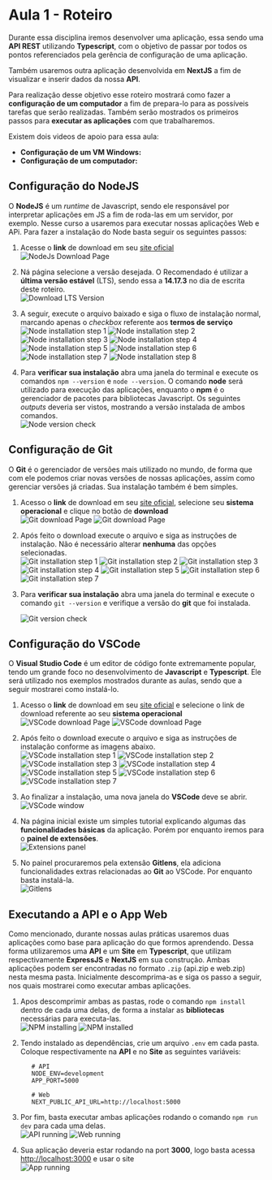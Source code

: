 # Aula 1 - Roteiro

Durante essa disciplina iremos desenvolver uma aplicação, essa sendo uma **API REST** utilizando **Typescript**, com o objetivo de passar por todos os pontos referenciados pela gerência de configuração de uma aplicação.

Também usaremos outra aplicação desenvolvida em **NextJS** a fim de visualizar e inserir dados da nossa **API**.

Para realização desse objetivo esse roteiro mostrará como fazer a **configuração de um computador** a fim de prepara-lo para as possíveis tarefas que serão realizadas. Também serão mostrados os primeiros passos para **executar as aplicações** com que trabalharemos.

Existem dois videos de apoio para essa aula:

- **Configuração de um VM Windows:**
- **Configuração de um computador:**

## Configuração do NodeJS

O **NodeJS** é um _runtime_ de Javascript, sendo ele responsável por interpretar aplicações em JS a fim de roda-las em um servidor, por exemplo. Nesse curso a usaremos para executar nossas aplicações Web e APi. Para fazer a instalação do Node basta seguir os seguintes passos:

1. Acesse o **link** de download em seu [site oficial](https://nodejs.org/en/)  
   ![NodeJs Download Page](images/node/nodejs-site.png)

2. Ná página selecione a versão desejada. O Recomendado é utilizar a **última versão estável** (LTS), sendo essa a **14.17.3** no dia de escrita deste roteiro.  
   ![Download LTS Version](images/node/download-lts.png)

3. A seguir, execute o arquivo baixado e siga o fluxo de instalação normal, marcando apenas o _checkbox_ referente aos **termos de serviço**  
   ![Node installation step 1](images/node/install-1.png)
   ![Node installation step 2](images/node/install-2.png)
   ![Node installation step 3](images/node/install-3.png)
   ![Node installation step 4](images/node/install-4.png)
   ![Node installation step 5](images/node/install-5.png)
   ![Node installation step 6](images/node/install-6.png)
   ![Node installation step 7](images/node/install-7.png)
   ![Node installation step 8](images/node/install-8.png)

4. Para **verificar sua instalação** abra uma janela do terminal e execute os comandos `npm --version` e `node --version`. O comando **node** será utilizado para execução das aplicações, enquanto o **npm** é o gerenciador de pacotes para bibliotecas Javascript. Os seguintes _outputs_ deveria ser vistos, mostrando a versão instalada de ambos comandos.  
   ![Node version check](images/node/version-check.png)

## Configuração de Git

O **Git** é o gerenciador de versões mais utilizado no mundo, de forma que com ele podemos criar novas versões de nossas aplicações, assim como gerenciar versões já criadas. Sua instalação também é bem simples.

1. Acesso o **link** de download em seu [site oficial](https://git-scm.com/downloads), selecione seu **sistema operacional** e clique no botão de **download**  
   ![Git download Page](images/git/git-download.jpg)
   ![Git download Page](images/git/git-downloaded.png)

2. Após feito o download execute o arquivo e siga as instruções de instalação. Não é necessário alterar **nenhuma** das opções selecionadas.  
   ![Git installation step 1](images/git/install-1.png)
   ![Git installation step 2](images/git/install-2.png)
   ![Git installation step 3](images/git/install-3.png)
   ![Git installation step 4](images/git/install-4.png)
   ![Git installation step 5](images/git/install-5.png)
   ![Git installation step 6](images/git/install-6.png)
   ![Git installation step 7](images/git/install-7.png)

3. Para **verificar sua instalação** abra uma janela do terminal e execute o comando `git --version` e verifique a versão do **git** que foi instalada.

   ![Git version check](images/git/version-check.png)

## Configuração do VSCode

O **Visual Studio Code** é um editor de código fonte extremamente popular, tendo um grande foco no desenvolvimento de **Javascript** e **Typescript**. Ele será utilizado nos exemplos mostrados durante as aulas, sendo que a seguir mostrarei como instalá-lo.

1. Acesso o **link** de download em seu [site oficial](https://code.visualstudio.com/Download) e selecione o link de download referente ao seu **sistema operacional**  
   ![VSCode download Page](images/vscode/download-page.png)
   ![VSCode download Page](images/vscode/downloaded-page.png)

2. Após feito o download execute o arquivo e siga as instruções de instalação conforme as imagens abaixo.  
   ![VSCode installation step 1](images/vscode/install-1.png)
   ![VSCode installation step 2](images/vscode/install-2.png)
   ![VSCode installation step 3](images/vscode/install-3.png)
   ![VSCode installation step 4](images/vscode/install-4.png)
   ![VSCode installation step 5](images/vscode/install-5.png)
   ![VSCode installation step 6](images/vscode/install-6.png)
   ![VSCode installation step 7](images/vscode/install-7.png)

3. Ao finalizar a instalação, uma nova janela do **VSCode** deve se abrir.  
   ![VSCode window](images/vscode/new-window.png)

4. Na página inicial existe um simples tutorial explicando algumas das **funcionalidades básicas** da aplicação. Porém por enquanto iremos para o **painel de extensões**.  
   ![Extensions panel](images/vscode/extensions-panel.png)

5. No painel procuraremos pela extensão **Gitlens**, ela adiciona funcionalidades extras relacionadas ao **Git** ao VSCode. Por enquanto basta instalá-la.  
   ![Gitlens](images/vscode/gitlens.png)

## Executando a API e o App Web

Como mencionado, durante nossas aulas práticas usaremos duas aplicações como base para aplicação do que formos aprendendo. Dessa forma utilizaremos uma **API** e um **Site** em **Typescript**, que utilizam respectivamente **ExpressJS** e **NextJS** em sua construção. Ambas aplicações podem ser encontradas no formato `.zip` (api.zip e web.zip) nesta mesma pasta. Inicialmente descomprima-as e siga os passo a seguir, nos quais mostrarei como executar ambas aplicações.

1. Apos descomprimir ambas as pastas, rode o comando `npm install` dentro de cada uma delas, de forma a instalar as **bibliotecas** necessárias para executa-las.  
   ![NPM installing](images/apps/npm-installing.png)
   ![NPM installed](images/apps/npm-installed.png)

2. Tendo instalado as dependências, crie um arquivo `.env` em cada pasta. Coloque respectivamente na **API** e no **Site** as seguintes variáveis:

   ```.env
      # API
      NODE_ENV=development
      APP_PORT=5000

      # Web
      NEXT_PUBLIC_API_URL=http://localhost:5000
   ```

3. Por fim, basta executar ambas aplicações rodando o comando `npm run dev` para cada uma delas.  
   ![API running](images/apps/api-running.png)
   ![Web running](images/apps/web-running.png)

4. Sua aplicação deveria estar rodando na port **3000**, logo basta acessa <http://localhost:3000> e usar o site  
   ![App running](images/apps/running-app.png)
